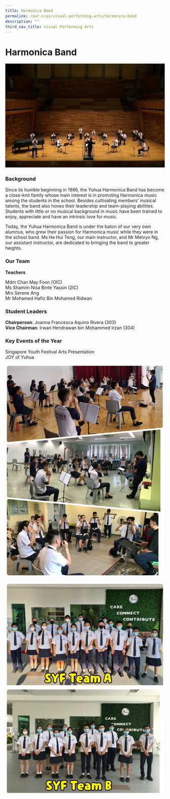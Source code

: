 ```yaml
---
title: Harmonica Band
permalink: /our-ccas/visual-performing-arts/harmonica-band
description: ""
third_nav_title: Visual Performing Arts
---
```

# **Harmonica Band**

![](/images/hb.jpg)

### Background

Since its humble beginning in 1986, the Yuhua Harmonica Band has become a close-knit family whose main interest is in promoting Harmonica music among the students in the school. Besides cultivating members’ musical talents, the band also hones their leadership and team-playing abilities. Students with little or no musical background in music have been trained to enjoy, appreciate and have an intrinsic love for music.

Today, the Yuhua Harmonica Band is under the baton of our very own alumnus, who grew their passion for Harmonica music while they were in the school band. Ms He Hui Teng, our main instructor, and Mr Melvyn Ng, our assistant instructor, are dedicated to bringing the band to greater heights. 

### Our Team

**Teachers**

Mdm Chan May Foon (OIC)   
Ms Shamim Nisa Binte Yassin (2IC)   
Mrs Serene Ang   
Mr Mohamed Hafiz Bin Mohamed Ridwan

### Student Leaders
**Chairperson**: Joanna Francesca Aquino Rivera (303)  
**Vice Chairman**: Irwan Hendrawan bin Mohammed Irzan (304)  

### Key Events of the Year

Singapore Youth Festival Arts Presentation  
JOY of Yuhua

![](/images/SYF%20Rehearsals.jpg)

![](/images/SYF%20Teams.jpg)